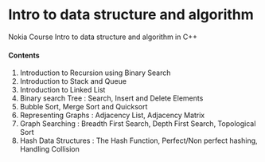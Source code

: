 # Intro to data structure and algorithm
Nokia Course Intro to data structure and algorithm in C++

#### Contents

1. Introduction to Recursion using Binary Search
2. Introduction to Stack and Queue
3. Introduction to Linked List
4. Binary search Tree : Search, Insert and Delete Elements
5. Bubble Sort, Merge Sort and Quicksort
6. Representing Graphs : Adjacency List, Adjacency Matrix
7. Graph Searching : Breadth First Search, Depth First Search, Topological Sort
8. Hash Data Structures : The Hash Function, Perfect/Non perfect hashing, Handling Collision
